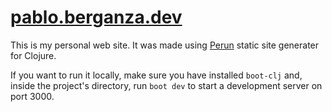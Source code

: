 # [pablo.berganza.dev](https://pablo,berganza.dev)

This is my personal web site. It was made using [Perun](https://perun.io) static site generater for Clojure.

If you want to run it locally, make sure you have installed `boot-clj` and, inside the project's directory, run `boot dev` to start a development server on port 3000.
